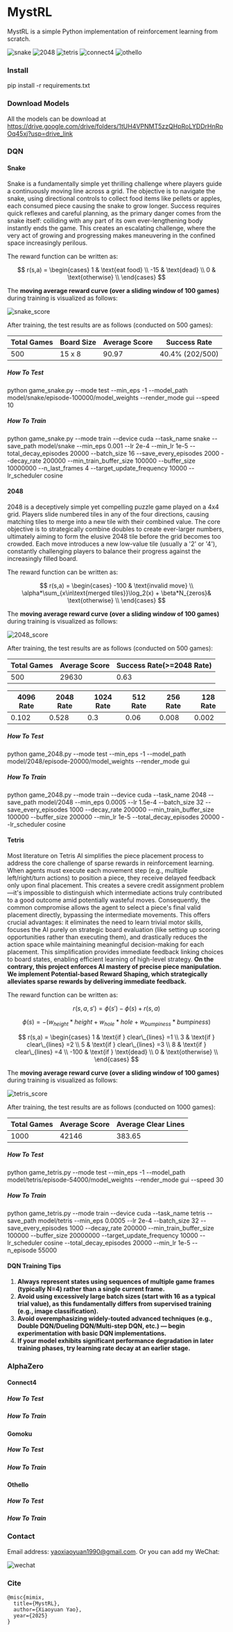 # MystRL

MystRL is a simple Python implementation of reinforcement learning from scratch.

![snake](pic/snake.gif) ![2048](pic/2048.gif) ![tetris](pic/tetris.gif) 
![connect4](pic/connect4.png) ![othello](pic/othello.png)

### Install

pip install -r requirements.txt

### Download Models

All the models can be download at https://drive.google.com/drive/folders/1tUH4VPNMT5zzQHpRoLYDDrHnRpOq45xj?usp=drive_link

### DQN

#### Snake 

Snake is a fundamentally simple yet thrilling challenge where players guide a continuously moving line across a grid. The objective is to navigate the snake, using directional controls to collect food items like pellets or apples, each consumed piece causing the snake to grow longer. Success requires quick reflexes and careful planning, as the primary danger comes from the snake itself: colliding with any part of its own ever-lengthening body instantly ends the game. This creates an escalating challenge, where the very act of growing and progressing makes maneuvering in the confined space increasingly perilous.

The reward function can be written as:

$$
r(s,a) = 
\begin{cases}
  1 & \text{eat food} \\
  -15 & \text{dead} \\
  0 & \text{otherwise} \\
\end{cases}
$$

The **moving average reward curve (over a sliding window of 100 games)** during training is visualized as follows:

![snake_score](pic/snake_score.png)

After training, the test results are as follows (conducted on 500 games):

| Total Games | Board Size | Average Score | Success Rate    |
| ----------- | ---------- | ------------- | --------------- |
| 500         | 15 x 8     | 90.97         | 40.4% (202/500) |

##### How To Test

python game_snake.py --mode test --min_eps -1 --model_path model/snake/episode-100000/model_weights --render_mode gui --speed 10

##### How To Train 

python game_snake.py --mode train --device cuda --task_name snake --save_path model/snake --min_eps 0.001 --lr 2e-4 --min_lr 1e-5 --total_decay_episodes 20000 --batch_size 16 --save_every_episodes 2000 --decay_rate 200000 --min_train_buffer_size 100000 --buffer_size 10000000 --n_last_frames 4 --target_update_frequency 10000  --lr_scheduler cosine

#### 2048

2048 is a deceptively simple yet compelling puzzle game played on a 4x4 grid. Players slide numbered tiles in any of the four directions, causing matching tiles to merge into a new tile with their combined value. The core objective is to strategically combine doubles to create ever-larger numbers, ultimately aiming to form the elusive 2048 tile before the grid becomes too crowded. Each move introduces a new low-value tile (usually a '2' or '4'), constantly challenging players to balance their progress against the increasingly filled board.

The reward function can be written as:

$$
r(s,a) = 
\begin{cases}
  -100 & \text{invalid move} \\
  \alpha*\sum_{x\in\text{merged tiles}}\log_2(x) + \beta*N_{zeros}& \text{otherwise} \\
\end{cases}
$$

The **moving average reward curve (over a sliding window of 100 games)** during training is visualized as follows:

![2048_score](pic/2048_score.png)

After training, the test results are as follows (conducted on 500 games):

| Total Games | Average Score | Success Rate(>=2048 Rate) |
| ----------- | ------------- | ------------------------- |
| 500         | 29630         | 0.63                      |

| 4096 Rate | 2048 Rate | 1024 Rate | 512 Rate | 256 Rate | 128 Rate |
| --------- | --------- | --------- | -------- | -------- | -------- |
| 0.102     | 0.528     | 0.3       | 0.06     | 0.008    | 0.002    |

##### How To Test

python game_2048.py --mode test --min_eps -1 --model_path model/2048/episode-20000/model_weights --render_mode gui

##### How To Train 

python game_2048.py --mode train --device cuda --task_name 2048 --save_path model/2048 --min_eps 0.0005 --lr 1.5e-4 --batch_size 32 --save_every_episodes 1000 --decay_rate 200000 --min_train_buffer_size 100000 --buffer_size 200000 --min_lr 1e-5 --total_decay_episodes 20000 --lr_scheduler cosine

#### Tetris

Most literature on Tetris AI simplifies the piece placement process to address the core challenge of sparse rewards in reinforcement learning. When agents must execute each movement step (e.g., multiple left/right/turn actions) to position a piece, they receive delayed feedback only upon final placement. This creates a severe credit assignment problem—it's impossible to distinguish which intermediate actions truly contributed to a good outcome amid potentially wasteful moves. Consequently, the common compromise allows the agent to select a piece's final valid placement directly, bypassing the intermediate movements. This offers crucial advantages: it eliminates the need to learn trivial motor skills, focuses the AI purely on strategic board evaluation (like setting up scoring opportunities rather than executing them), and drastically reduces the action space while maintaining meaningful decision-making for each placement. This simplification provides immediate feedback linking choices to board states, enabling efficient learning of high-level strategy.
**On the contrary, this project enforces AI mastery of precise piece manipulation. We implement Potential-based Reward Shaping, which strategically alleviates sparse rewards by delivering immediate feedback.** 

The reward function can be written as:

$$
r(s,a,s') = \phi(s')-\phi(s)+r(s,a)
$$

$$
\phi(s) = -(w_{height}*height+w_{hole}*hole+w_{bumpiness}*bumpiness)
$$

$$
r(s,a) = 
\begin{cases}
  1 & \text{if } clear\_{lines} =1 \\
  3 & \text{if } clear\_{lines} =2 \\
  5 & \text{if } clear\_{lines} =3 \\
  8 & \text{if } clear\_{lines} =4 \\
  -100 & \text{if } \text{dead}  \\
  0 & \text{otherwise} \\
\end{cases}
$$

The **moving average reward curve (over a sliding window of 100 games)** during training is visualized as follows:

![tetris_score](pic/tetris_score.png)

After training, the test results are as follows (conducted on 1000 games):

| Total Games | Average Score | Average Clear Lines |
| ----------- | ------------- | ------------------- |
| 1000        | 42146         | 383.65              |

##### How To Test

python game_tetris.py --mode test --min_eps -1 --model_path model/tetris/episode-54000/model_weights --render_mode gui --speed 30

##### How To Train 

python game_tetris.py --mode train --device cuda --task_name tetris --save_path model/tetris --min_eps 0.0005 --lr 2e-4 --batch_size 32 --save_every_episodes 1000 --decay_rate 200000 --min_train_buffer_size 100000 --buffer_size 20000000 --target_update_frequency 10000 --lr_scheduler cosine --total_decay_episodes 20000 --min_lr 1e-5 --n_episode 55000

#### **DQN Training Tips** 

1. **Always represent states using sequences of multiple game frames (typically N=4) rather than a single current frame.**
2. **Avoid using excessively large batch sizes (start with 16 as a typical trial value), as this fundamentally differs from supervised training (e.g., image classification).**
3. **Avoid overemphasizing widely-touted advanced techniques (e.g., Double DQN/Dueling DQN/Multi-step DQN, etc.) — begin experimentation with basic DQN implementations.**
4. **If your model exhibits significant performance degradation in later training phases, try learning rate decay at an earlier stage.**

### AlphaZero

#### Connect4

##### How To Test

##### How To Train 

#### Gomoku

##### How To Test

##### How To Train 

#### Othello

##### How To Test

##### How To Train 

### Contact

Email address: yaoxiaoyuan1990@gmail.com.  Or you can add my WeChat:

 ![wechat](pic/wechat.jpg)

### Cite

```
@misc{mimix,
  title={MystRL},
  author={Xiaoyuan Yao},
  year={2025}
}
```


